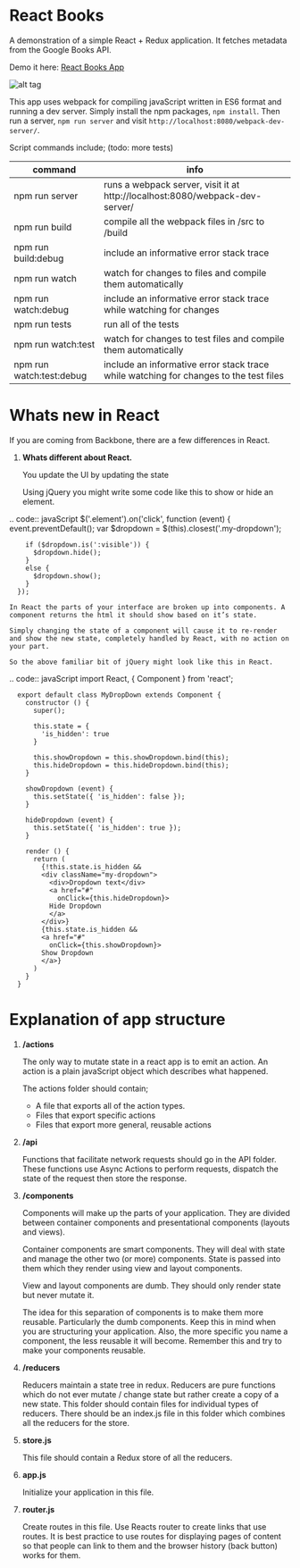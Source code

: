 React Books
===========

A demonstration of a simple React + Redux application. It fetches metadata from the Google Books API.

Demo it here: [React Books App](https://pashasc.github.io/react_books/ "React Books App")

![alt tag](https://github.com/pashasc/react_books/blob/master/src/static/images/screen.png)

This app uses webpack for compiling javaScript written in ES6 format and running a dev server. Simply install the npm packages, ```npm install```. Then run a server, ```npm run server``` and visit ```http://localhost:8080/webpack-dev-server/```.

Script commands include; (todo: more tests)

| command  | info  |
|---|---|
| npm run server   | runs a webpack server, visit it at http://localhost:8080/webpack-dev-server/  |
| npm run build  |  compile all the webpack files in /src to /build |
| npm run build:debug | include an informative error stack trace |
| npm run watch  | watch for changes to files and compile them automatically  |
| npm run watch:debug | include an informative error stack trace while watching for changes |
| npm run tests  | run all of the tests |
| npm run watch:test | watch for changes to test files and compile them automatically |
| npm run watch:test:debug | include an informative error stack trace while watching for changes to the test files |

Whats new in React
==================

If you are coming from Backbone, there are a few differences in React. 

1. **Whats different about React.**

    You update the UI by updating the state

    Using jQuery you might write some code like this to show or hide an element.

.. code:: javaScript
      $('.element').on('click', function (event) {
        event.preventDefault();
        var $dropdown = $(this).closest('.my-dropdown');

        if ($dropdown.is(':visible')) {
          $dropdown.hide();
        }
        else {
          $dropdown.show();
        }
      });

    In React the parts of your interface are broken up into components. A component returns the html it should show based on it’s state.

    Simply changing the state of a component will cause it to re-render and show the new state, completely handled by React, with no action on your part.

    So the above familiar bit of jQuery might look like this in React.

.. code:: javaScript
     import React, { Component } from 'react';

      export default class MyDropDown extends Component {
        constructor () {
          super();

          this.state = {
            'is_hidden': true
          }

          this.showDropdown = this.showDropdown.bind(this);
          this.hideDropdown = this.hideDropdown.bind(this);
        }

        showDropdown (event) {
          this.setState({ 'is_hidden': false });
        }

        hideDropdown (event) {
          this.setState({ 'is_hidden': true });
        }

        render () {
          return (
            {!this.state.is_hidden &&
            <div className="my-dropdown">
              <div>Dropdown text</div>
              <a href="#"
                onClick={this.hideDropdown}>
              Hide Dropdown
              </a>
            </div>}
            {this.state.is_hidden &&
            <a href="#"
              onClick={this.showDropdown}>
            Show Dropdown
            </a>}
          )
        }
      }


Explanation of app structure
============================

1. **/actions**

    The only way to mutate state in a react app is to emit an action. An action is a plain javaScript object which describes what happened.

    The actions folder should contain;
      * A file that exports all of the action types.
      * Files that export specific actions
      * Files that export more general, reusable actions

2. **/api**

    Functions that facilitate network requests should go in the API folder. These functions use Async Actions to perform requests, dispatch the state of the request then store the response.

3. **/components**

    Components will make up the parts of your application. They are divided between container components and presentational components (layouts and views).

    Container components are smart components. They will deal with state and manage the other two (or more) components. State is passed into them which they render using view and layout  components. 

    View and layout components are dumb. They should only render state but never mutate it.

    The idea for this separation of components is to make them more reusable. Particularly the dumb components. Keep this in mind when you are structuring your application. Also, the more specific you name a component, the less reusable it will become. Remember this and try to make your components reusable.

4. **/reducers**

    Reducers maintain a state tree in redux. Reducers are pure functions which do not ever mutate / change state but rather create a copy of a new state. This folder should contain files for individual types of reducers. There should be an index.js file in this folder which combines all the reducers for the store.

5. **store.js**

    This file should contain a Redux store of all the reducers.

6. **app.js**

    Initialize your application in this file.

6. **router.js**

    Create routes in this file. Use Reacts router <Link> to create links that use routes. It is best practice to use routes for displaying pages of content so that people can link to them and the browser history (back button) works for them.




